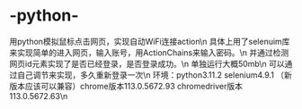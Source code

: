 # -python-
用python模拟鼠标点击网页，实现自动WiFi连接action\n
具体上用了selenuim库来实现简单的进入网页，输入账号，用ActionChains来输入密码。\n
并通过检测网页id元素实现了是否已经登录，是否登录成功。\n
单独运行大概50mb\n
可以通过自己调节来实现，多久重新登录一次\n
环境：python3.11.2 selenium4.9.1 （新版本应该可以兼容）chrome版本113.0.5672.93 chromedriver版本113.0.5672.63\n


